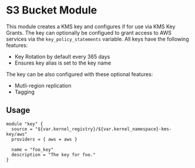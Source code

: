# S3 Bucket Module

This module creates a KMS key and configures if for use via KMS Key Grants. The key can optionally be configued to grant access to AWS services via the `key_policy_statements` variable. All keys have the following features:

- Key Rotation by default every 365 days
- Ensures key alias is set to the key name

The key can be also configured with these optional features:

- Mutli-region replication
- Tagging

## Usage

```hcl
module "key" {
  source = "${var.kernel_registry}/${var.kernel_namespace}-kms-key/aws"
  providers = { aws = aws }

  name = "foo_key"
  description = "The key for foo."
}
```
